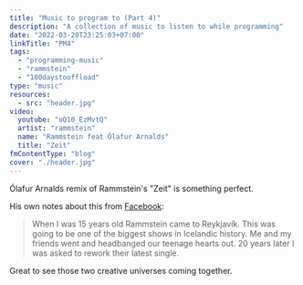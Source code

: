 ```yaml
---
title: "Music to program to (Part 4)"
description: "A collection of music to listen to while programming"
date: "2022-03-20T23:25:03+07:00"
linkTitle: "PM4"
tags:
  - "programming-music"
  - "rammstein"
  - "100daystooffload"
type: "music"
resources:
  - src: "header.jpg"
video:
  youtube: "oQ10_EzMvtQ"
  artist: "rammstein"
  name: "Rammstein feat Ólafur Arnalds"
  title: "Zeit"
fmContentType: "blog"
cover: "./header.jpg"
---
```


Ólafur Arnalds remix of Rammstein's "Zeit" is something perfect.

His own notes about this from [Facebook](https://www.facebook.com/olafurarnalds/posts/506424670842393):

> When I was 15 years old Rammstein came to Reykjavík. This was going to be one of the biggest shows in Icelandic history. Me and my friends went and headbanged our teenage hearts out. 20 years later I was asked to rework their latest single.

Great to see those two creative universes coming together.
